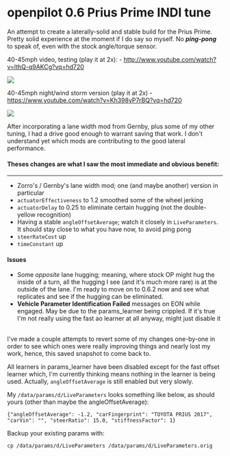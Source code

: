 openpilot 0.6 Prius Prime INDI tune
======

An attempt to create a laterally-solid and stable build for the Prius Prime. Pretty solid experience at the moment if I do say so myself. No ***ping-pong*** to speak of, even with the stock angle/torque sensor.

40-45mph video, testing (play it at 2x): - http://www.youtube.com/watch?v=lthQ-q9AKCg?vq=hd720

[![](http://img.youtube.com/vi/lthQ-q9AKCg/0.jpg)](http://www.youtube.com/watch?v=lthQ-q9AKCg?vq=hd720 "40-45mph video, testing")

40-45mph night/wind storm version (play it at 2x) - https://www.youtube.com/watch?v=Kh398yP7rBQ?vq=hd720

[![](http://img.youtube.com/vi/Kh398yP7rBQ/0.jpg)](https://www.youtube.com/watch?v=Kh398yP7rBQ?vq=hd720 "40-45mph night/wind storm version")

After incorporating a lane width mod from Gernby, plus some of my other tuning, I had a drive good enough to warrant saving that work. I don't understand yet which mods are contributing to the good lateral performance.

#### Theses changes are what I saw the most immediate and obvious benefit:
---
 - Zorro's / Gernby's lane width mod; one (and maybe another) version in particular
 - `actuatorEffectiveness` to 1.2 smoothed some of the wheel jerking
 - `actuatorDelay` to 0.25 to eliminate certain hugging (not the double-yellow recognition)
 - Having a stable `angleOffsetAverage`;  watch it closely in `LiveParameters`. It should stay close to what you have now, to avoid ping pong
 - `steerRateCost` up
 - `timeConstant` up

#### Issues
 - Some *opposite* lane hugging; meaning, where stock OP might hug the inside of a turn, all the hugging I see (and it's much more rare) is at the outside of the lane. I'm ready to move on to 0.6.2 now and see what replicates and see if the hugging can be eliminated.
 - **Vehicle Parameter Identification Failed** messages on EON while engaged. May be due to the params_learner being crippled. If it's true I'm not really using the fast ao learner at all anyway, might just disable it

<br/>
I've made a couple attempts to revert some of my changes one-by-one in order to see which ones were really improving things and nearly lost my work, hence, this saved snapshot to come back to.

All learners in params_learner have been disabled except for the fast offset learner which, I'm currently thinking means nothing in the learner is being used. Actually, `angleOffsetAverage` is still enabled but very slowly.
 
 My `/data/params/d/LiveParameters` looks something like below, as should yours (other than maybe the angleOffsetAverage):
 
`{"angleOffsetAverage": -1.2, "carFingerprint": "TOYOTA PRIUS 2017", "carVin": "", "steerRatio": 15.0, "stiffnessFactor": 1}`

Backup your existing params with:

`cp /data/params/d/LiveParameters /data/params/d/LiveParameters.orig`

